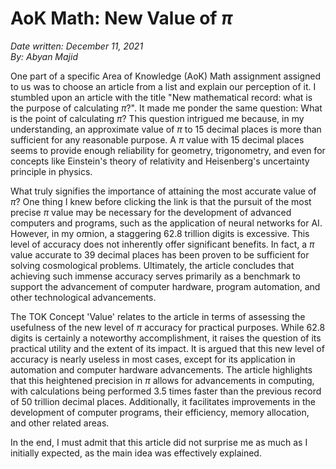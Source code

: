 # AoK Math: New Value of $\pi$

*Date written: December 11, 2021* \
*By: Abyan Majid*

One part of a specific Area of Knowledge (AoK) Math assignment assigned to us was to choose an article from a list and explain our perception of it. I stumbled upon an article with the title "New mathematical record: what is the purpose of calculating $\pi$?". It made me ponder the same question: What is the point of calculating $\pi$? This question intrigued me because, in my understanding, an approximate value of $\pi$ to 15 decimal places is more than sufficient for any reasonable purpose. A $\pi$ value with 15 decimal places seems to provide enough reliability for geometry, trigonometry, and even for concepts like Einstein's theory of relativity and Heisenberg's uncertainty principle in physics.

What truly signifies the importance of attaining the most accurate value of $\pi$? One thing I knew before clicking the link is that the pursuit of the most precise $\pi$ value may be necessary for the development of advanced computers and programs, such as the application of neural networks for AI. However, in my o$\pi$nion, a staggering 62.8 trillion digits is excessive. This level of accuracy does not inherently offer significant benefits. In fact, a $\pi$ value accurate to 39 decimal places has been proven to be sufficient for solving cosmological problems. Ultimately, the article concludes that achieving such immense accuracy serves primarily as a benchmark to support the advancement of computer hardware, program automation, and other technological advancements.

The TOK Concept 'Value' relates to the article in terms of assessing the usefulness of the new level of $\pi$ accuracy for practical purposes. While 62.8 digits is certainly a noteworthy accomplishment, it raises the question of its practical utility and the extent of its impact. It is argued that this new level of accuracy is nearly useless in most cases, except for its application in automation and computer hardware advancements. The article highlights that this heightened precision in $\pi$ allows for advancements in computing, with calculations being performed 3.5 times faster than the previous record of 50 trillion decimal places. Additionally, it facilitates improvements in the development of computer programs, their efficiency, memory allocation, and other related areas.

In the end, I must admit that this article did not surprise me as much as I initially expected, as the main idea was effectively explained.